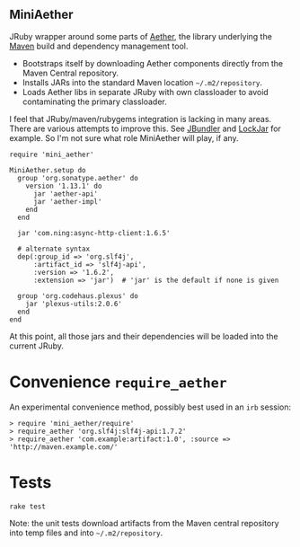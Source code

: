 MiniAether
----------

JRuby wrapper around some parts of
[Aether](http://eclipse.org/aether/), the library underlying the
[Maven](http://maven.apache.org/) build and dependency management
tool.

* Bootstraps itself by downloading Aether components directly from the
  Maven Central repository.
* Installs JARs into the standard Maven location `~/.m2/repository`.
* Loads Aether libs in separate JRuby with own classloader to avoid
  contaminating the primary classloader.

I feel that JRuby/maven/rubygems integration is lacking in many areas.
There are various attempts to improve this.  See
[JBundler](https://github.com/mkristian/jbundler) and
[LockJar](https://github.com/mguymon/lock_jar) for example.  So I'm
not sure what role MiniAether will play, if any.

    require 'mini_aether'

    MiniAether.setup do
      group 'org.sonatype.aether' do
        version '1.13.1' do
          jar 'aether-api'
          jar 'aether-impl'
        end
      end

      jar 'com.ning:async-http-client:1.6.5'

      # alternate syntax
      dep(:group_id => 'org.slf4j',
          :artifact_id => 'slf4j-api',
          :version => '1.6.2',
          :extension => 'jar')  # 'jar' is the default if none is given

      group 'org.codehaus.plexus' do
        jar 'plexus-utils:2.0.6'
      end
    end

At this point, all those jars and their dependencies will be loaded
into the current JRuby.

Convenience `require_aether`
===========================

An experimental convenience method, possibly best used in an `irb` session:

    > require 'mini_aether/require'
    > require_aether 'org.slf4j:slf4j-api:1.7.2'
    > require_aether 'com.example:artifact:1.0', :source => 'http://maven.example.com/'

Tests
=====

    rake test

Note: the unit tests download artifacts from the Maven central
repository into temp files and into `~/.m2/repository`.
